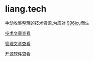 # liang.tech

手动收集整理的技术资源,为应对 [996icu](https://github.com/996icu/996.ICU)而生

[技术文章查看](https://github.com/liangxiong/liang.tech/blob/master/p.md)

[管理文章查看](https://github.com/liangxiong/liang.tech/blob/master/manage.md)

[开源软件查看](https://github.com/liangxiong/liang.tech/blob/master/app.md)
